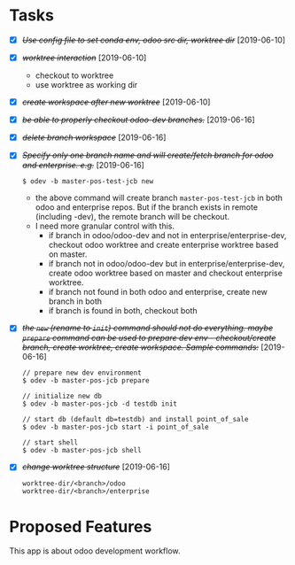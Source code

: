 # Tasks

* [X] ~~*Use config file to set conda env, odoo src dir, worktree dir*~~ [2019-06-10]

* [X] ~~*worktree interaction*~~ [2019-06-10]
    - checkout to worktree
    - use worktree as working dir

* [X] ~~*create workspace after new worktree*~~ [2019-06-10]

* [X] ~~*be able to properly checkout odoo-dev branches.*~~ [2019-06-16]

* [X] ~~*delete branch workspace*~~ [2019-06-16]

* [X] ~~*Specify only one branch name and will create/fetch branch for odoo and enterprise. e.g.*~~ [2019-06-16]
    ```
    $ odev -b master-pos-test-jcb new
    ```
    - the above command will create branch `master-pos-test-jcb` in both odoo
    and enterprise repos. But if the branch exists in remote (including -dev),
    the remote branch will be checkout.
    - I need more granular control with this.
        - if branch in odoo/odoo-dev and not in enterprise/enterprise-dev,
        checkout odoo worktree and create enterprise worktree based on master.
        - if branch not in odoo/odoo-dev but in enterprise/enterprise-dev,
        create odoo worktree based on master and checkout enterprise worktree.
        - if branch not found in both odoo and enterprise, create new branch in
        both
        - if branch is found in both, checkout both

* [X] ~~*the `new` (rename to `init`) command should not do everything. maybe `prepare` command can be used to prepare dev env - checkout/create branch, create worktree, create workspace. Sample commands:*~~ [2019-06-16]
    ```
    // prepare new dev environment
    $ odev -b master-pos-jcb prepare

    // initialize new db
    $ odev -b master-pos-jcb -d testdb init

    // start db (default db=testdb) and install point_of_sale
    $ odev -b master-pos-jcb start -i point_of_sale

    // start shell
    $ odev -b master-pos-jcb shell
    ```

* [X] ~~*change worktree structure*~~ [2019-06-16]
    ```
    worktree-dir/<branch>/odoo
    worktree-dir/<branch>/enterprise
    ```


# Proposed Features

This app is about odoo development workflow.
